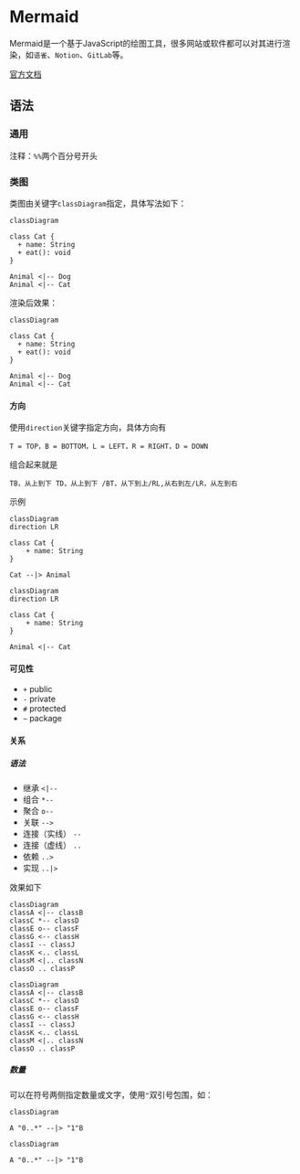 <!-- omit from toc -->
# Mermaid

Mermaid是一个基于JavaScript的绘图工具，很多网站或软件都可以对其进行渲染，如`语雀`、`Notion`、`GitLab`等。

[官方文档](https://mermaid.js.org/intro/)

## 语法

### 通用

注释：`%%`两个百分号开头

### 类图

类图由关键字`classDiagram`指定，具体写法如下：
```text
classDiagram

class Cat {
  + name: String
  + eat(): void
}

Animal <|-- Dog
Animal <|-- Cat
```
渲染后效果：
```mermaid
classDiagram

class Cat {
  + name: String
  + eat(): void
}

Animal <|-- Dog
Animal <|-- Cat
```

#### 方向

使用`direction`关键字指定方向，具体方向有
```
T = TOP，B = BOTTOM，L = LEFT，R = RIGHT，D = DOWN
```
组合起来就是
```
TB，从上到下 TD，从上到下 /BT，从下到上/RL,从右到左/LR，从左到右
```
示例
```
classDiagram
direction LR

class Cat {
    + name: String
}

Cat --|> Animal
```
```mermaid
classDiagram
direction LR

class Cat {
    + name: String
}

Animal <|-- Cat
```



#### 可见性

* `+` public
* `-` private
* `#` protected
* `~` package

#### 关系

##### 语法

* 继承 `<|--` 
* 组合 `*--`
* 聚合 `o--`
* 关联 `-->`
* 连接（实线） `--`
* 连接（虚线） `..`
* 依赖 `..>`
* 实现 `..|>`

效果如下
```text
classDiagram
classA <|-- classB
classC *-- classD
classE o-- classF
classG <-- classH
classI -- classJ
classK <.. classL
classM <|.. classN
classO .. classP
```
```mermaid
classDiagram
classA <|-- classB
classC *-- classD
classE o-- classF
classG <-- classH
classI -- classJ
classK <.. classL
classM <|.. classN
classO .. classP
```

##### 数量

可以在符号两侧指定数量或文字，使用`"`双引号包围，如：

```
classDiagram

A "0..*" --|> "1"B
```

```mermaid
classDiagram

A "0..*" --|> "1"B
```
